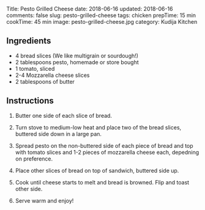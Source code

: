 Title: Pesto Grilled Cheese
date: 2018-06-16
updated: 2018-06-16
comments: false
slug: pesto-grilled-cheese
tags: chicken
prepTime: 15 min
cookTime: 45 min
image: pesto-grilled-cheese.jpg
category: Kudija Kitchen


## Ingredients
- 4 bread slices (We like multigrain or sourdough!)
- 2 tablespoons pesto, homemade or store bought
- 1 tomato, sliced
- 2-4 Mozzarella cheese slices
- 2 tablespoons of butter


## Instructions
1. Butter one side of each slice of bread. 

2. Turn stove to medium-low heat and place two of the bread slices, buttered side down in a large pan. 

3. Spread pesto on the non-buttered side of each piece of bread and top with tomato slices and 1-2 pieces of mozzarella cheese each, depedning on preference. 

4. Place other slices of bread on top of sandwich, buttered side up. 

5. Cook until cheese starts to melt and bread is browned. Flip and toast other side. 

6. Serve warm and enjoy! 